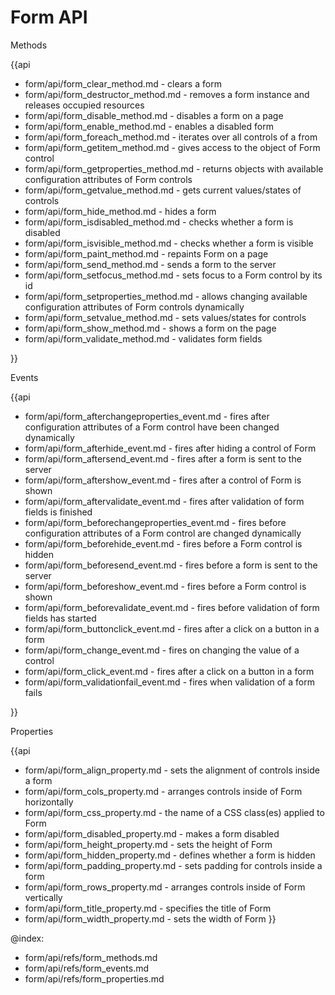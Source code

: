 Form API
=============
	
<div class='h2'>Methods</div>

{{api

- form/api/form_clear_method.md - clears a form
- form/api/form_destructor_method.md - removes a form instance and releases occupied resources
- form/api/form_disable_method.md - disables a form on a page
- form/api/form_enable_method.md - enables a disabled form
- form/api/form_foreach_method.md - iterates over all controls of a from
- form/api/form_getitem_method.md - gives access to the object of Form control
- form/api/form_getproperties_method.md - returns objects with available configuration attributes of Form controls
- form/api/form_getvalue_method.md - gets current values/states of controls
- form/api/form_hide_method.md - hides a form
- form/api/form_isdisabled_method.md - checks whether a form is disabled
- form/api/form_isvisible_method.md - checks whether a form is visible
- form/api/form_paint_method.md - repaints Form on a page
- form/api/form_send_method.md - sends a form to the server
- form/api/form_setfocus_method.md - sets focus to a Form control by its id
- form/api/form_setproperties_method.md - allows changing available configuration attributes of Form controls dynamically
- form/api/form_setvalue_method.md - sets values/states for controls
- form/api/form_show_method.md - shows a form on the page
- form/api/form_validate_method.md - validates form fields

}}
<div class='h2'>Events</div>

{{api

- form/api/form_afterchangeproperties_event.md - fires after configuration attributes of a Form control have been changed dynamically
- form/api/form_afterhide_event.md - fires after hiding a control of Form
- form/api/form_aftersend_event.md - fires after a form is sent to the server
- form/api/form_aftershow_event.md - fires after a control of Form is shown
- form/api/form_aftervalidate_event.md - fires after validation of form fields is finished
- form/api/form_beforechangeproperties_event.md - fires before configuration attributes of a Form control are changed dynamically
- form/api/form_beforehide_event.md - fires before a Form control is hidden
- form/api/form_beforesend_event.md - fires before a form is sent to the server
- form/api/form_beforeshow_event.md - fires before a Form control is shown
- form/api/form_beforevalidate_event.md - fires before validation of form fields has started
- form/api/form_buttonclick_event.md - fires after a click on a button in a form
- form/api/form_change_event.md - fires on changing the value of a control
- form/api/form_click_event.md - fires after a click on a button in a form
- form/api/form_validationfail_event.md - fires when validation of a form fails

}}
<div class='h2'>Properties</div>

{{api

- form/api/form_align_property.md - sets the alignment of controls inside a form
- form/api/form_cols_property.md - arranges controls inside of Form horizontally
- form/api/form_css_property.md - the name of a CSS class(es) applied to Form
- form/api/form_disabled_property.md - makes a form disabled
- form/api/form_height_property.md - sets the height of Form
- form/api/form_hidden_property.md - defines whether a form is hidden
- form/api/form_padding_property.md - sets padding for controls inside a form
- form/api/form_rows_property.md - arranges controls inside of Form vertically
- form/api/form_title_property.md - specifies the title of Form
- form/api/form_width_property.md - sets the width of Form
}}

@index:
- form/api/refs/form_methods.md
- form/api/refs/form_events.md
- form/api/refs/form_properties.md